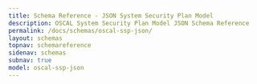 ```yaml
---
title: Schema Reference - JSON System Security Plan Model
description: OSCAL System Security Plan Model JSON Schema Reference
permalink: /docs/schemas/oscal-ssp-json/
layout: schemas
topnav: schemareference
sidenav: schemas
subnav: true
model: oscal-ssp-json
---
```


